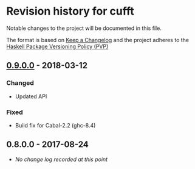 # Revision history for cufft

Notable changes to the project will be documented in this file.

The format is based on [Keep a Changelog](http://keepachangelog.com/) and the
project adheres to the [Haskell Package Versioning
Policy (PVP)](https://pvp.haskell.org)


## [0.9.0.0] - 2018-03-12
### Changed
  * Updated API

### Fixed
  * Build fix for Cabal-2.2 (ghc-8.4)

## 0.8.0.0 - 2017-08-24
  * _No change log recorded at this point_


[0.9.0.0]:          https://github.com/tmcdonell/cufft/compare/release/0.8.0.0...0.9.0.0

